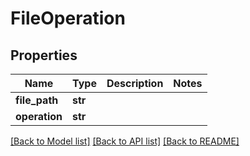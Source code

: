 # FileOperation


## Properties
Name | Type | Description | Notes
------------ | ------------- | ------------- | -------------
**file_path** | **str** |  | 
**operation** | **str** |  | 

[[Back to Model list]](../README.md#documentation-for-models) [[Back to API list]](../README.md#documentation-for-api-endpoints) [[Back to README]](../README.md)


